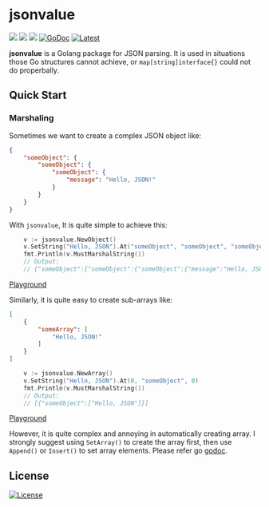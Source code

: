 # jsonvalue

[![](https://travis-ci.org/Andrew-M-C/go.jsonvalue.svg?branch=master)](https://travis-ci.org/Andrew-M-C/go.jsonvalue)
[![](https://coveralls.io/repos/github/Andrew-M-C/go.jsonvalue/badge.svg?branch=master)](https://coveralls.io/github/Andrew-M-C/go.jsonvalue)
[![](https://goreportcard.com/badge/github.com/Andrew-M-C/go.jsonvalue)](https://goreportcard.com/report/github.com/Andrew-M-C/go.jsonvalue)
[![GoDoc](https://godoc.org/github.com/Andrew-M-C/go.jsonvalue?status.svg)](https://godoc.org/github.com/Andrew-M-C/go.jsonvalue)
[![Latest](https://img.shields.io/badge/latest-v1.0.2-blue.svg)](https://github.com/Andrew-M-C/go.jsonvalue/tree/v1.0.2)

**jsonvalue** is a Golang package for JSON parsing. It is used in situations those Go structures cannot achieve, or `map[string]interface{}` could not do properbally.

## Quick Start

### Marshaling

Sometimes we want to create a complex JSON object like:

```json
{
    "someObject": {
        "someObject": {
            "someObject": {
                "message": "Hello, JSON!"
            }
        }
    }
}
```

With `jsonvalue`, It is quite simple to achieve this:

```go
    v := jsonvalue.NewObject()
    v.SetString("Hello, JSON").At("someObject", "someObject", "someObject", "message")
    fmt.Println(v.MustMarshalString())
    // Output:
    // {"someObject":{"someObject":{"someObject":{"message":"Hello, JSON!"}}}
```

[Playground](https://play.golang.org/p/u5846Wk6mq2)

Similarly, it is quite easy to create sub-arrays like:

```json
[
    {
        "someArray": [
            "Hello, JSON!"
        ]
    }
]
```

```go
    v := jsonvalue.NewArray()
    v.SetString("Hello, JSON").At(0, "someObject", 0)
    fmt.Println(v.MustMarshalString())
    // Output:
    // [{"someObject":["Hello, JSON"]}]
```

[Playground](https://play.golang.org/p/iTxnJDNdny3)

However, it is quite complex and annoying in automatically creating array. I strongly suggest using `SetArray()` to create the array first, then use `Append()` or `Insert()` to set array elements. Please refer go [godoc](https://godoc.org/github.com/Andrew-M-C/go.jsonvalue).

## License

[![License](https://img.shields.io/badge/license-BSD%203--Clause-blue.svg)](https://opensource.org/licenses/BSD-3-Clause)
